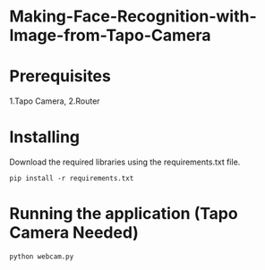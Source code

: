 # Making-Face-Recognition-with-Image-from-Tapo-Camera

# Prerequisites
1.Tapo Camera, 2.Router

# Installing
Download the required libraries using the requirements.txt file.
```
pip install -r requirements.txt
```

# Running the application (Tapo Camera Needed)
```
python webcam.py
```
